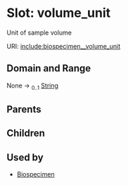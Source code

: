
# Slot: volume_unit


Unit of sample volume

URI: [include:biospecimen__volume_unit](https://w3id.org/include/biospecimen__volume_unit)


## Domain and Range

None &#8594;  <sub>0..1</sub> [String](types/String.md)

## Parents


## Children


## Used by

 * [Biospecimen](Biospecimen.md)
